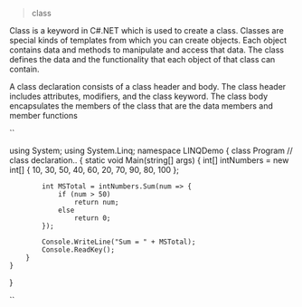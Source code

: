 > class

Class is a keyword in C#.NET which is used to create a class. Classes are special kinds of templates from which you can create objects.
Each object contains data and methods to manipulate and access that data. The class defines the data and 
the functionality that each object of that class can contain.

A class declaration consists of a class header and body. The class header includes attributes, modifiers, and the class keyword.
The class body encapsulates the members of the class that are the data members and member functions


``

using System;
using System.Linq;
namespace LINQDemo
{
    class Program // class declaration..
    {
        static void Main(string[] args)
        {
            int[] intNumbers = new int[] { 10, 30, 50, 40, 60, 20, 70, 90, 80, 100 };
           
            int MSTotal = intNumbers.Sum(num => {
                if (num > 50)
                    return num;
                else
                    return 0;
            });
            
            Console.WriteLine("Sum = " + MSTotal);
            Console.ReadKey();
        }
    }
}

``